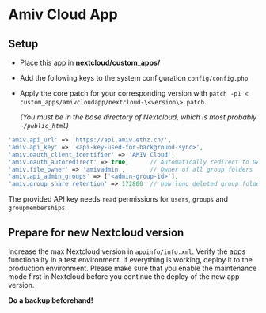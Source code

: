 # Amiv Cloud App

## Setup

* Place this app in **nextcloud/custom_apps/**
* Add the following keys to the system configuration `config/config.php`
* Apply the core patch for your corresponding version with `patch -p1 < custom_apps/amivcloudapp/nextcloud-\<version\>.patch`.

  *(You must be in the base directory of Nextcloud, which is most probably `~/public_html`)*

```php
'amiv.api_url' => 'https://api.amiv.ethz.ch/',
'amiv.api_key' => '<api-key-used-for-background-sync>',
'amiv.oauth_client_identifier' => 'AMIV Cloud',
'amiv.oauth_autoredirect' => true,      // Automatically redirect to OAuth login page.
'amiv.file_owner' => 'amivadmin',       // Owner of all group folders
'amiv.api_admin_groups' => ['<admin-group-id>'],
'amiv.group_share_retention' => 172800  // how long deleted group folders are kept in seconds.
```

The provided API key needs `read` permissions for `users`, `groups` and `groupmemberships`.

## Prepare for new Nextcloud version

Increase the max Nextcloud version in `appinfo/info.xml`. Verify the apps functionality in a test environment. If everything is working, deploy it to the production environment. Please make sure that you enable the maintenance mode first in Nextcloud before you continue the deploy of the new app version.

**Do a backup beforehand!**
